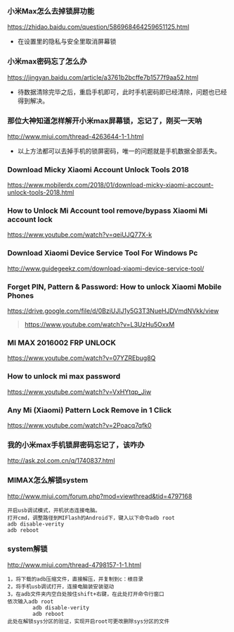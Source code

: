 ### 小米Max怎么去掉锁屏功能
https://zhidao.baidu.com/question/586968464259651125.html
- 在设置里的隐私与安全里取消屏幕锁
### 小米max密码忘了怎么办
https://jingyan.baidu.com/article/a3761b2bcffe7b1577f9aa52.html
- 待数据清除完毕之后，重启手机即可，此时手机密码即已经清除，问题也已经得到解决。
### 那位大神知道怎样解开小米max屏幕锁，忘记了，刚买一天呐
http://www.miui.com/thread-4263644-1-1.html
- 以上方法都可以去掉手机的锁屏密码，唯一的问题就是手机数据全部丢失。
### Download Micky Xiaomi Account Unlock Tools 2018
https://www.mobilerdx.com/2018/01/download-micky-xiaomi-account-unlock-tools-2018.html
### How to Unlock Mi Account tool remove/bypass Xiaomi Mi account lock
https://www.youtube.com/watch?v=qeiUJQ77X-k
### Download Xiaomi Device Service Tool For Windows Pc
http://www.guidegeekz.com/download-xiaomi-device-service-tool/
### Forget PIN, Pattern & Password: How to unlock Xiaomi Mobile Phones
https://drive.google.com/file/d/0BziUJlJ1y5G3T3NueHJDVmdNVkk/view
>https://www.youtube.com/watch?v=L3UzHu5OxxM
### MI MAX 2016002 FRP UNLOCK
https://www.youtube.com/watch?v=07YZREbug8Q
### How to unlock mi max password
https://www.youtube.com/watch?v=VxHYtqp_Jiw
### Any Mi (Xiaomi) Pattern Lock Remove in 1 Click
https://www.youtube.com/watch?v=2Poacq7qfk0
### 我的小米max手机锁屏密码忘记了，该咋办
http://ask.zol.com.cn/q/1740837.html
### MIMAX怎么解锁system
http://www.miui.com/forum.php?mod=viewthread&tid=4797168
```
开启usb调试模式，开机状态连接电脑。
打开cmd，调整路径到MIFlash的Android下，键入以下命令adb root
adb disable-verity
adb reboot
```
### system解锁
http://www.miui.com/thread-4798157-1-1.html
```
1，将下载的adb压缩文件，直接解压，并复制到c：根目录
2，将手机usb调试打开，连接电脑装安装驱动
3，在adb文件夹内空白处按住shift+右键，在此处打开命令行窗口
依次输入adb root
        adb disable-verity
        adb reboot 
此处在解锁sys分区的验证，实现开启root可更改删除sys分区的文件